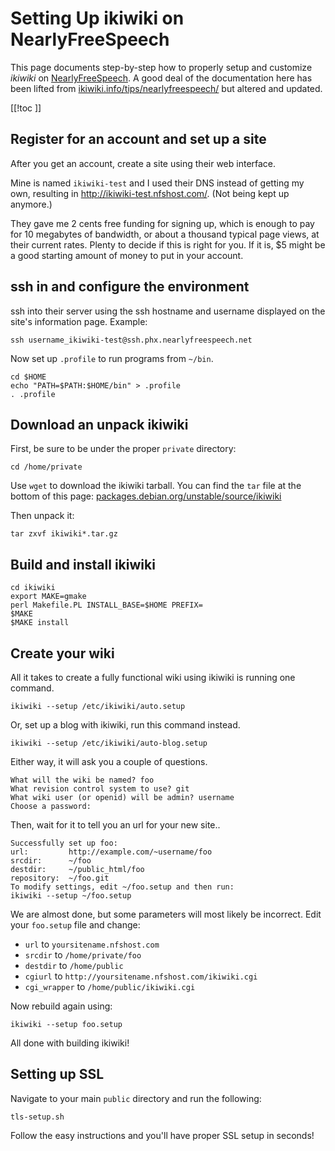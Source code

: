 # Setting Up ikiwiki on NearlyFreeSpeech

This page documents step-by-step how to properly setup and customize *ikiwiki* on [NearlyFreeSpeech](https://nearlyfreespeech.net). A good deal of the documentation here has been lifted from [ikiwiki.info/tips/nearlyfreespeech/](https://ikiwiki.info/tips/nearlyfreespeech/) but altered and updated.

[[!toc  ]]

## Register for an account and set up a site

After you get an account, create a site using their web interface.

Mine is named `ikiwiki-test` and I used their DNS instead of getting my own, resulting in http://ikiwiki-test.nfshost.com/. (Not being kept up anymore.)

They gave me 2 cents free funding for signing up, which is enough to pay for 10 megabytes of bandwidth, or about a thousand typical page views, at their current rates. Plenty to decide if this is right for you. If it is, $5 might be a good starting amount of money to put in your account.

## ssh in and configure the environment

ssh into their server using the ssh hostname and username displayed on the site's information page. Example:

    ssh username_ikiwiki-test@ssh.phx.nearlyfreespeech.net

Now set up `.profile` to run programs from `~/bin`.

    cd $HOME
    echo "PATH=$PATH:$HOME/bin" > .profile
    . .profile

## Download an unpack ikiwiki

First, be sure to be under the proper `private` directory:

    cd /home/private

Use `wget` to download the ikiwiki tarball. You can find the `tar` file at the bottom of this page: [packages.debian.org/unstable/source/ikiwiki](https://packages.debian.org/unstable/source/ikiwiki)

Then unpack it:

    tar zxvf ikiwiki*.tar.gz

## Build and install ikiwiki

    cd ikiwiki
    export MAKE=gmake
    perl Makefile.PL INSTALL_BASE=$HOME PREFIX=
    $MAKE
    $MAKE install

## Create your wiki

All it takes to create a fully functional wiki using ikiwiki is running one command.

    ikiwiki --setup /etc/ikiwiki/auto.setup

Or, set up a blog with ikiwiki, run this command instead.

    ikiwiki --setup /etc/ikiwiki/auto-blog.setup

Either way, it will ask you a couple of questions.

    What will the wiki be named? foo
    What revision control system to use? git
    What wiki user (or openid) will be admin? username
    Choose a password:

Then, wait for it to tell you an url for your new site..

    Successfully set up foo:
    url:         http://example.com/~username/foo
    srcdir:      ~/foo
    destdir:     ~/public_html/foo
    repository:  ~/foo.git
    To modify settings, edit ~/foo.setup and then run:
    ikiwiki --setup ~/foo.setup

We are almost done, but some parameters will most likely be incorrect. Edit your `foo.setup` file and change:

- `url` to `yoursitename.nfshost.com`
- `srcdir` to `/home/private/foo`
- `destdir` to `/home/public`
- `cgiurl` to `http://yoursitename.nfshost.com/ikiwiki.cgi`
- `cgi_wrapper` to `/home/public/ikiwiki.cgi`

Now rebuild again using:


    ikiwiki --setup foo.setup


All done with building ikiwiki!

## Setting up SSL

Navigate to your main `public` directory and run the following:


    tls-setup.sh


Follow the easy instructions and you'll have proper SSL setup in seconds!
